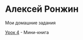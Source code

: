 # Алексей Ронжин
Мои домашние задания

[Урок 4](Dux-gif.github.io/lesson_4/ "Мини-книга") - Мини-книга
